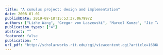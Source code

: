 ```yaml
---
title: "A cumulus project: design and implementation"
date: 2008-01-01
publishDate: 2019-08-18T15:53:37.067997Z
authors: ["Lizhe Wang", "Gregor von Laszewski", "Marcel Kunze", "Jie Tao"]
publication_types: ["4"]
abstract: ""
featured: false
publication: ""
url_pdf: "http://scholarworks.rit.edu/cgi/viewcontent.cgi?article=1686&context=article"
---
```



